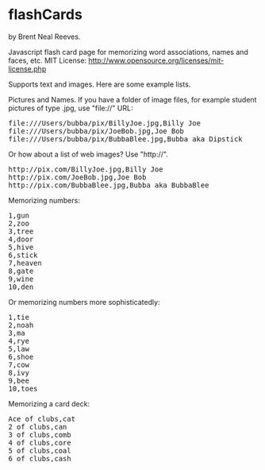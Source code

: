 flashCards
==========

by Brent Neal Reeves.  

Javascript flash card page for memorizing word associations, names and faces, etc.
MIT License: http://www.opensource.org/licenses/mit-license.php

Supports text and images. Here are some example lists.

Pictures and Names. If you have a folder of image files, for example student pictures of type .jpg, 
use &quot;file://&quot; URL:

<pre>
file:///Users/bubba/pix/BillyJoe.jpg,Billy Joe
file:///Users/bubba/pix/JoeBob.jpg,Joe Bob
file:///Users/bubba/pix/BubbaBlee.jpg,Bubba aka Dipstick
</pre>
      
Or how about a list of web images? Use &quot;http://&quot;.

<pre>
http://pix.com/BillyJoe.jpg,Billy Joe
http://pix.com/JoeBob.jpg,Joe Bob
http://pix.com/BubbaBlee.jpg,Bubba aka BubbaBlee
</pre>
      
Memorizing numbers:

<pre>
1,gun
2,zoo
3,tree
4,door
5,hive
6,stick
7,heaven
8,gate
9,wine
10,den
</pre>      

Or memorizing numbers more sophisticatedly:

<pre>
1,tie
2,noah
3,ma
4,rye
5,law
6,shoe
7,cow
8,ivy
9,bee
10,toes
</pre>
      
Memorizing a card deck:

<pre>
Ace of clubs,cat
2 of clubs,can
3 of clubs,comb
4 of clubs,core
5 of clubs,coal
6 of clubs,cash
</pre>